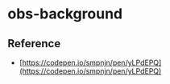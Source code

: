 # obs-background

## Reference

- [https://codepen.io/smpnjn/pen/yLPdEPQ](https://codepen.io/smpnjn/pen/yLPdEPQ)